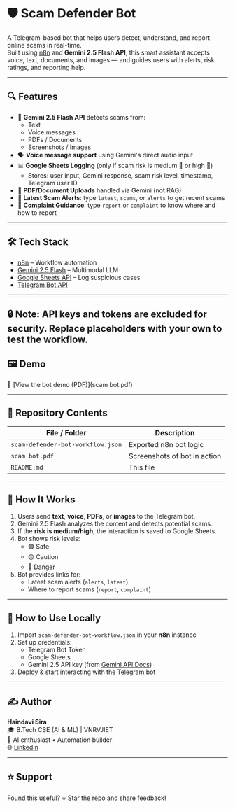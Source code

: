 # 🛡️ Scam Defender Bot

A Telegram-based bot that helps users detect, understand, and report online scams in real-time.  
Built using [n8n](https://n8n.io) and **Gemini 2.5 Flash API**, this smart assistant accepts voice, text, documents, and images — and guides users with alerts, risk ratings, and reporting help.

---

## 🔍 Features

- 🧠 **Gemini 2.5 Flash API** detects scams from:
  - Text
  - Voice messages
  - PDFs / Documents
  - Screenshots / Images
- 🗣 **Voice message support** using Gemini's direct audio input
- 📊 **Google Sheets Logging** (only if scam risk is medium 🔶 or high 🔴)
  - Stores: user input, Gemini response, scam risk level, timestamp, Telegram user ID
- 📂 **PDF/Document Uploads** handled via Gemini (not RAG)
- 🔔 **Latest Scam Alerts**: type `latest`, `scams`, or `alerts` to get recent scams
- 📝 **Complaint Guidance**: type `report` or `complaint` to know where and how to report

---

## 🛠️ Tech Stack

- [n8n](https://n8n.io) – Workflow automation
- [Gemini 2.5 Flash](https://ai.google.dev/gemini-api/docs) – Multimodal LLM
- [Google Sheets API](https://developers.google.com/sheets/api) – Log suspicious cases
- [Telegram Bot API](https://core.telegram.org/bots/api)

---
🔒 Note: API keys and tokens are excluded for security. Replace placeholders with your own to test the workflow.
---

## 🖼️ Demo

📎 [View the bot demo (PDF)](scam bot.pdf)

---

## 📂 Repository Contents

| File / Folder                      | Description                                 |
|-----------------------------------|---------------------------------------------|
| `scam-defender-bot-workflow.json` | Exported n8n bot logic                      |
| `scam bot.pdf`                    | Screenshots of bot in action                |
| `README.md`                       | This file                                   |

---

## 🚀 How It Works

1. Users send **text**, **voice**, **PDFs**, or **images** to the Telegram bot.
2. Gemini 2.5 Flash analyzes the content and detects potential scams.
3. If the **risk is medium/high**, the interaction is saved to Google Sheets.
4. Bot shows risk levels:
   - 🟢 Safe
   - 🟡 Caution
   - 🔴 Danger
5. Bot provides links for:
   - Latest scam alerts (`alerts`, `latest`)
   - Where to report scams (`report`, `complaint`)

---

## 🧪 How to Use Locally

1. Import `scam-defender-bot-workflow.json` in your **n8n** instance
2. Set up credentials:
   - Telegram Bot Token
   - Google Sheets
   - Gemini 2.5 API key (from [Gemini API Docs](https://ai.google.dev/gemini-api/docs))
3. Deploy & start interacting with the Telegram bot

---

## ✍️ Author

**Haindavi Sira**  
🎓 B.Tech CSE (AI & ML) | VNRVJIET  
🧠 AI enthusiast • Automation builder  
🌐 [LinkedIn](https://www.linkedin.com/in/haindavi-sira-b0350028b?utm_source=share&utm_campaign=share_via&utm_content=profile&utm_medium=android_app)

---

## ⭐ Support

Found this useful? ⭐ Star the repo and share feedback!

